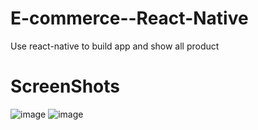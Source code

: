 # E-commerce--React-Native
Use react-native to build app and show all product
# ScreenShots
![image](https://github.com/Vominhcanh/E-commerce--React-Native/assets/91335820/9b9967d0-e30b-4bee-b50c-ea27abca29ac) ![image](https://github.com/Vominhcanh/E-commerce--React-Native/assets/91335820/6b3fd133-3331-4820-99c0-947f39ec7032)
